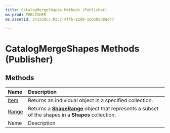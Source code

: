 ```yaml
---
title: CatalogMergeShapes Methods (Publisher)
ms.prod: PUBLISHER
ms.assetid: 241558cc-93c7-4ffb-82d0-16b58ab8ad47

---
```



# CatalogMergeShapes Methods (Publisher)

## Methods



|**Name**|**Description**|
|:-----|:-----|
| [Item](catalogmergeshapes.item-method-publisher.md)|Returns an individual object in a specified collection.|
| [Range](catalogmergeshapes.range-method-publisher.md)|Returns a  **[ShapeRange](shaperange-object-publisher.md)** object that represents a subset of the shapes in a **Shapes** collection.|
|Name|Description|

